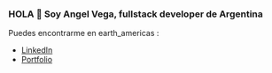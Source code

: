 ### HOLA 👋 Soy Angel Vega, fullstack developer de Argentina 

<!--
**AngelVega-0816/AngelVega-0816** is a ✨ _special_ ✨ repository because its `README.md` (this file) appears on your GitHub profile.

Here are some ideas to get you started:

- 🔭 I’m currently working on ...
- 🌱 I’m currently learning ...
- 👯 I’m looking to collaborate on ...
- 🤔 I’m looking for help with ...
- 💬 Ask me about ...
- 📫 How to reach me: ...
- 😄 Pronouns: ...
- ⚡ Fun fact: ...
-->
Puedes encontrarme en earth_americas :
<ul>
  <li><a href="https://www.linkedin.com/in/angel-vega-6820b91b6/" target="_blank">LinkedIn</a></li>
  <li><a href="https://portfolio-angelv.vercel.app/" target="_blank">Portfolio</a></li>
</ul>
